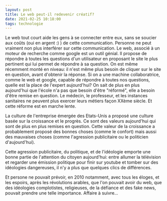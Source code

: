 ```yaml
---
layout: post
title: Le web peut-il redevenir créatif?
date: 2021-02-25 10:18:00
tags: technologie
---
```


Le web tout court aide les gens à se connecter entre eux, sans se soucier aux coûts (oui en argent :) ) de cette communication. Personne ne peut vraiment non plus interférer sur cette communication.
Le web, associé à un moteur de recherche comme google est un outil génial. Il propose de répondre à toutes les questions d'un utilisateur en proposant le site le plus pertinent qui lui permet de répondre à sa question. On est même récemment monté en niveau: il n'est même plus besoin de cliquer sur le site en question, avant d'obtenir la réponse. Si on a une machine collaboratrice, comme le web et google, capable de répondre à toutes nos questions, quelle est la place de l'expert aujourd'hui? On sait de plus en plus aujourd'hui que l'école n'a pas que besoin d'être "réformé", elle a besoin d'être remise en question. Le médecin, le professeur, et les instances sanitaires ne peuvent plus exercer leurs métiers façon XXème siècle. Et cette réforme est en marche lente.

La culture de l'entreprise émergée des Etats-Unis a proposé une culture basée sur la croissance et le progrès. Ce sont des valeurs aujourd'hui qui sont de plus en plus remises en question. Cette valeur de la croissance a probablement proposé des bonnes choses (comme le confort) mais aussi des mauvaises choses (comme l'agression publicitaire ou le politicien d'aujourd'hui). 

Cette agression publicitaire, du politique, et de l'idéologie emporte une bonne partie de l'attention du citoyen aujourd'hui: entre allumer la télévision et regarder une émission politique pour finir sur youtube et tomber sur des idéologies dangereuses, il n'y a plus que quelques clics de différences.

Et persone ne pouvait prévoir, en 2010 notamment, avec tous les éloges, et les espoirs, après les révolutions arables, que l'on pouvait avoir du web, que des idéologies complotistes, religieuses, de la défiance et des fake news, pouvait prendre une telle importance. Affaire à suivre...